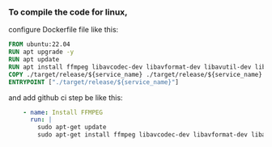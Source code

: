 ### To compile the code for linux, 

configure Dockerfile file like this:

```dockerfile
FROM ubuntu:22.04
RUN apt upgrade -y
RUN apt update
RUN apt install ffmpeg libavcodec-dev libavformat-dev libavutil-dev libswresample-dev libswscale-dev libavfilter-dev libavdevice-dev -y
COPY ./target/release/${service_name} ./target/release/${service_name}
ENTRYPOINT ["./target/release/${service_name}"]
```

and add github ci step be like this:
```yaml
    - name: Install FFMPEG
      run: |
        sudo apt-get update
        sudo apt-get install ffmpeg libavcodec-dev libavformat-dev libavutil-dev libswresample-dev libswscale-dev libavfilter-dev libavdevice-dev -y          
```